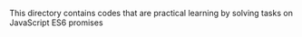 This directory contains codes that are practical learning by solving tasks on JavaScript ES6 promises